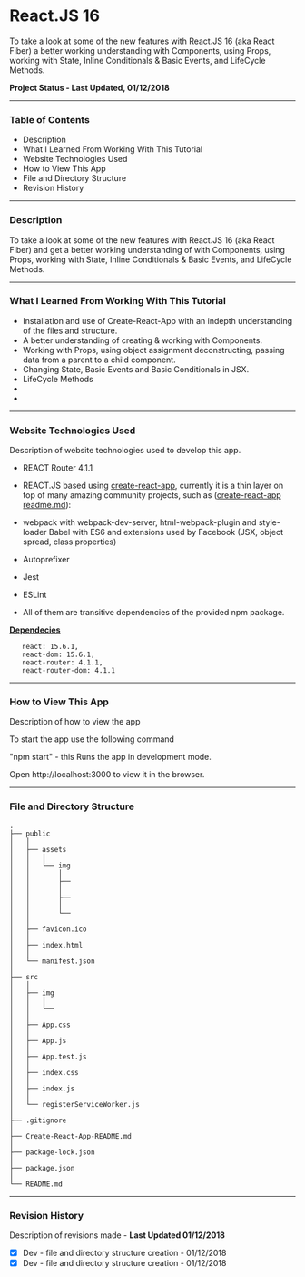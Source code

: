 # React.JS 16 

To take a look at some of the new features with React.JS 16 (aka React Fiber) a better working understanding with Components, using Props, working with State, Inline Conditionals & Basic Events, and LifeCycle Methods.




__Project Status - Last Updated, 01/12/2018__

----

### Table of Contents

  -  Description
  -  What I Learned From Working With This Tutorial
  -  Website Technologies Used
  -  How to View This App
  -  File and Directory Structure
  -  Revision History

----

### Description
To take a look at some of the new features with React.JS 16 (aka React Fiber) and get a better working understanding of with Components, using Props, working with State, Inline Conditionals & Basic Events, and LifeCycle Methods.



----

### What I Learned From Working With This Tutorial
- Installation and use of ​Create-React-App with an indepth understanding of the files and structure.
- ​A better understanding of creating & working with Components.
- ​Working with Props, using object assignment deconstructing, passing data from a parent to a child component.
- ​Changing State, Basic Events and Basic Conditionals in JSX.
- LifeCycle Methods 
- ​
- ​

----

### Website Technologies Used

Description of website technologies used to develop this app.

- REACT Router 4.1.1
- REACT.JS based using [create-react-app](https://github.com/facebookincubator/create-react-app), currently it is a thin layer on top of many amazing community projects, such as ([create-react-app readme.md](public/Create-React-App-README.md)):

- webpack with webpack-dev-server, html-webpack-plugin and style-loader
  Babel with ES6 and extensions used by Facebook (JSX, object spread, class properties)

- Autoprefixer

- Jest

- ESLint

- All of them are transitive dependencies of the provided npm package.
  ​

__<u>Dependecies</u>__
 ```   
    react: 15.6.1,
    react-dom: 15.6.1,
    react-router: 4.1.1,
    react-router-dom: 4.1.1
```
----


### How to View This App

Description of how to view the app

To start the app use the following command

  "npm start"   - this Runs the app in development mode.

  Open http://localhost:3000 to view it in the browser.

----


### File and Directory Structure

```
.
├── public
│   │
│   ├── assets
│   │   │
│   │   └── img
│   │       │
│   │       ├── 
│   │       │
│   │       ├── 
│   │       │
│   │       └── 
│   │
│   ├── favicon.ico
│   │
│   ├── index.html
│   │
│   └── manifest.json
│
├── src
│   │
│   ├── img
│   │   │
│   │   └── 
│   │
│   ├── App.css
│   │
│   ├── App.js
│   │
│   ├── App.test.js
│   │
│   ├── index.css
│   │
│   ├── index.js
│   │
│   └── registerServiceWorker.js
│ 
├── .gitignore
│
├── Create-React-App-README.md
│
├── package-lock.json
│
├── package.json
│
└── README.md            
```
----
### Revision History 

Description of revisions made - __Last Updated 01/12/2018__

  - [x] Dev - file and directory structure creation  - 01/12/2018
  - [x] Dev - file and directory structure creation  - 01/12/2018

